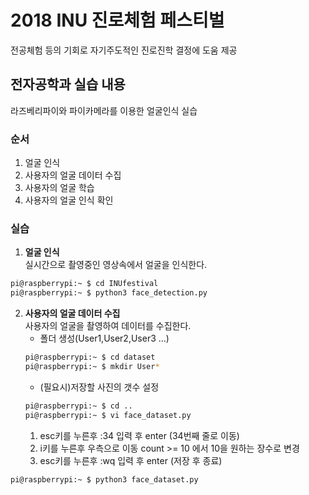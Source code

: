 # 2018 INU 진로체험 페스티벌
전공체험 등의 기회로 자기주도적인 진로진학 결정에 도움 제공
## 전자공학과 실습 내용
라즈베리파이와 파이카메라를 이용한 얼굴인식 실습
### 순서
1. 얼굴 인식
1. 사용자의 얼굴 데이터 수집
1. 사용자의 얼굴 학습
1. 사용자의 얼굴 인식 확인
### 실습
1. **얼굴 인식**<br>
   실시간으로 촬영중인 영상속에서 얼굴을 인식한다.
```bash
pi@raspberrypi:~ $ cd INUfestival
pi@raspberrypi:~ $ python3 face_detection.py
```
2. **사용자의 얼굴 데이터 수집**<br>
   사용자의 얼굴을 촬영하여 데이터를 수집한다.
   * 폴더 생성(User1,User2,User3 ...)
   ```bash
   pi@raspberrypi:~ $ cd dataset
   pi@raspberrypi:~ $ mkdir User*
   ```
   * (필요시)저장할 사진의 갯수 설정
   ```bash
   pi@raspberrypi:~ $ cd ..
   pi@raspberrypi:~ $ vi face_dataset.py
   ```
   1. esc키를 누른후 :34 입력 후 enter (34번째 줄로 이동)
   1. i키를 누른후 우측으로 이동 count >= 10 에서 10을 원하는 장수로 변경
   1. esc키를 누른후 :wq 입력 후 enter (저장 후 종료)
```bash
pi@raspberrypi:~ $ python3 face_dataset.py
```

